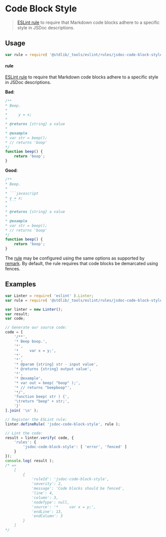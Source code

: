 # Code Block Style

> [ESLint rule][eslint-rules] to require that Markdown code blocks adhere to a specific style in JSDoc descriptions.

<section class="intro">

</section>

<!-- /.intro -->

<section class="usage">

## Usage

```javascript
var rule = require( '@stdlib/_tools/eslint/rules/jsdoc-code-block-style' );
```

#### rule

[ESLint rule][eslint-rules] to require that Markdown code blocks adhere to a specific style in JSDoc descriptions.

**Bad**:

<!-- eslint-disable stdlib/jsdoc-code-block-style, stdlib/jsdoc-markdown-remark -->

```javascript
/**
* Beep.
*
*     y = x;
*
* @returns {string} a value
*
* @example
* var str = beep();
* // returns 'boop'
*/
function beep() {
    return 'boop';
}
```

**Good**:

```javascript
/**
* Beep.
*
* ```javascript
* y = x;
* ```
*
* @returns {string} a value
*
* @example
* var str = beep();
* // returns 'boop'
*/
function beep() {
    return 'boop';
}
```

The [rule][eslint-rules] may be configured using the same options as supported by [remark][remark-lint-code-block-style]. By default, the rule requires that code blocks be demarcated using fences.

</section>

<!-- /.usage -->

<section class="examples">

## Examples

<!-- eslint no-undef: "error" -->

```javascript
var Linter = require( 'eslint' ).Linter;
var rule = require( '@stdlib/_tools/eslint/rules/jsdoc-code-block-style' );

var linter = new Linter();
var result;
var code;

// Generate our source code:
code = [
    '/**',
    '* Beep boop.',
    '*',
    '*     var x = y;',
    '*',
    '*',
    '* @param {string} str - input value',
    '* @returns {string} output value',
    '*',
    '* @example',
    '* var out = beep( "boop" );',
    '* // returns "beepboop"',
    '*/',
    'function beep( str ) {',
    '\treturn "beep" + str;',
    '}'
].join( '\n' );

// Register the ESLint rule:
linter.defineRule( 'jsdoc-code-block-style', rule );

// Lint the code:
result = linter.verify( code, {
    'rules': {
        'jsdoc-code-block-style': [ 'error', 'fenced' ]
    }
});
console.log( result );
/* =>
    [
        {
            'ruleId': 'jsdoc-code-block-style',
            'severity': 2,
            'message': 'Code blocks should be fenced',
            'line': 4,
            'column': 3,
            'nodeType': null,
            'source': '*     var x = y;',
            'endLine': 13,
            'endColumn': 3
        }
    ]
*/
```

</section>

<!-- /.examples -->

<section class="links">

[eslint-rules]: https://eslint.org/docs/developer-guide/working-with-rules

[remark-lint-code-block-style]: https://github.com/remarkjs/remark-lint/tree/19150d94f89f7a0d94d083417890236d11839641/packages/remark-lint-code-block-style

</section>

<!-- /.links -->
